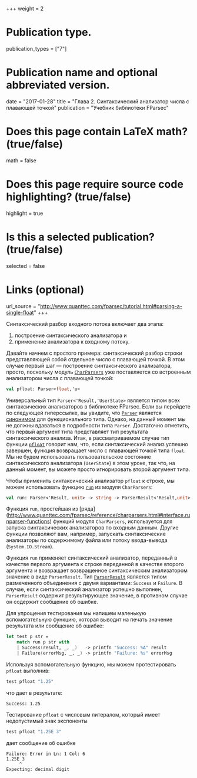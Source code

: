 ﻿+++
weight = 2

# Publication type.
publication_types = ["7"]

# Publication name and optional abbreviated version.
date = "2017-01-28"
title = "Глава 2. Синтаксический анализатор числа с плавающей точкой"
publication = "Учебник библиотеки FParsec"

# Does this page contain LaTeX math? (true/false)
math = false

# Does this page require source code highlighting? (true/false)
highlight = true

# Is this a selected publication? (true/false)
selected = false

# Links (optional)
url_source = "http://www.quanttec.com/fparsec/tutorial.html#parsing-a-single-float"
+++

Синтаксический разбор входного потока включает два этапа:
  1. построение синтаксического анализатора и
  1. применение анализатора к входному потоку.

Давайте начнем с простого примера: синтаксический разбор строки представляющей собой отдельное число с плавающей точкой.
В этом случае первый шаг &mdash; построение синтаксического анализатора, просто, поскольку модуль [`CharParsers`](http://www.quanttec.com/fparsec/reference/charparsers.html) уже поставляется со встроенным анализатором числа с плавающей точкой:

```fsharp
val pfloat: Parser<float,'u>
```

Универсальный тип `Parser<'Result,'UserState>` является типом всех синтаксических анализаторов в библиотеке FParsec. Если вы перейдете по следующей гиперссылке, вы увидите, что [`Parser`](http://www.quanttec.com/fparsec/reference/primitives.html#members.Parser) является [синонимом](https://msdn.microsoft.com/ru-ru/library/dd233246.aspx) для функционального типа. Однако, на данный момент мы не должны вдаваться в подробности типа `Parser`. Достаточно отметить, что первый аргумент типа представляет тип результата синтаксического анализа. Итак, в рассматриваемом случае тип функции [`pfloat`](http://www.quanttec.com/fparsec/reference/charparsers.html#members.pfloat) говорит нам, что, если синтаксический анализ успешно завершен, функция возвращает число с плавающей точкой типа `float`. Мы не будем использовать пользовательское состояние синтаксического анализатора (`UserState`) в этом уроке, так что, на данный момент, вы можете просто игнорировать второй аргумент типа.

Чтобы применить синтаксический анализатор `pfloat` к строке, мы можем использовать функцию [`run`](http://www.quanttec.com/fparsec/reference/charparsers.html#members.run) из модуля `CharParsers`:

```fsharp
val run: Parser<'Result, unit> -> string -> ParserResult<'Result,unit>
```

Функция `run`, простейшая из [ряда] (http://www.quanttec.com/fparsec/reference/charparsers.html#interface.runparser-functions) функций модуля `CharParsers`, используется для запуска синтаксических анализаторов по входным данным. Другие функции позволяют вам, например, запускать синтаксические анализаторы по содержимому файла или потоку ввода-вывода (`System.IO.Stream`).

Функция `run` применяет синтаксический анализатор, переданный в качестве первого аргумента к строке переданной в качестве второго аргумента и возвращает возвращенное синтаксическим анализатором значение в виде `ParserResult`. Тип [`ParserResult`](http://www.quanttec.com/fparsec/reference/charparsers.html#members.ParserResult) является типом размеченного объединения с двумя вариантами: `Success` и `Failure`. В случае, если синтаксический анализатор успешно выполнен, `ParserResult` содержит результирующее значение, в противном случае он содержит сообщение об ошибке.

Для упрощения тестирования мы напишем маленькую вспомогательную функцию, которая выводит на печать значение результата или сообщение об ошибке:

```fsharp
let test p str =
    match run p str with
    | Success(result, _, _)   -> printfn "Success: %A" result
    | Failure(errorMsg, _, _) -> printfn "Failure: %s" errorMsg
```

Используя вспомогательную функцию, мы можем протестировать `pfloat` выполнив:

```fsharp
test pfloat "1.25"
```

что дает в результате:

```
Success: 1.25
```

Тестирование `pfloat` с числовым литералом, который имеет недопустимый знак экспоненты

```fsharp
test pfloat "1.25E 3"
```

дает сообщение об ошибке

```
Failure: Error in Ln: 1 Col: 6
1.25E 3
     ^
Expecting: decimal digit
```
